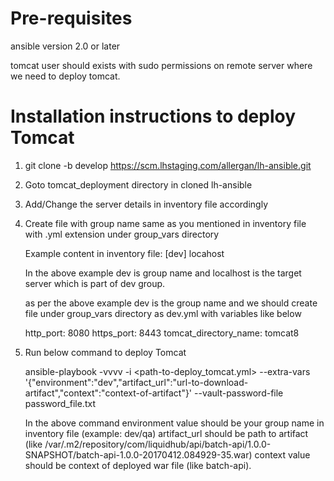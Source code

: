 # Pre-requisites

ansible version 2.0 or later

tomcat user should exists with sudo permissions on remote server where we need to deploy tomcat.

# Installation instructions to deploy Tomcat

1) git clone -b develop https://scm.lhstaging.com/allergan/lh-ansible.git

2) Goto tomcat_deployment directory in cloned lh-ansible

3) Add/Change the server details in inventory file accordingly

4) Create file with group name same as you mentioned in inventory file with .yml extension under group_vars directory

     Example content in inventory file:
        [dev]
        locahost
     
     In the above example dev is group name and localhost is the target server which is part of dev group.
     
     as per the above example dev is the group name and we should create file under group_vars directory as dev.yml with variables like below
     
     http_port: 8080
     https_port: 8443
     tomcat_directory_name: tomcat8
5) Run below command to deploy Tomcat

   ansible-playbook -vvvv -i <path-to-inventory> <path-to-deploy_tomcat.yml> --extra-vars '{"environment":"dev","artifact_url":"url-to-download-artifact","context":"context-of-artifact"}' --vault-password-file password_file.txt
   
    In the above command environment value should be your group name in inventory file (example: dev/qa)
    artifact_url should be path to artifact (like /var/.m2/repository/com/liquidhub/api/batch-api/1.0.0-SNAPSHOT/batch-api-1.0.0-20170412.084929-35.war)
    context value should be context of deployed war file (like batch-api).
     
     
      
